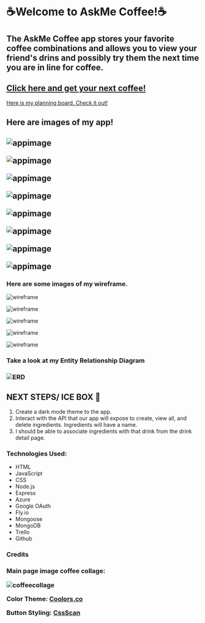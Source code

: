 <h1> ☕️Welcome to AskMe Coffee!☕️</h1>

<h2> The AskMe Coffee app stores your favorite coffee combinations and allows you to view your friend's drins and possibly try them the next time you are in line for coffee.</h2>

<h2>
<a href="https://askmecoffee.fly.dev/"> Click here and get your next coffee!</a>
</h2>

<a href="https://trello.com/invite/b/QXgQscWT/ATTI0050b7605840b13859173e7333e72a7cBBA23BFE/askme-coffee"> Here is my planning board. Check it out!</a>

<h2>Here are images of my app!<h2>

![appimage](public/images/appstartpage.png)

![appimage](public/images/apphomepage.png)

![appimage](public/images/drinksindexpage.png)

![appimage](public/images/drinkdetails1.png)

![appimage](public/images/drinkdetails2.png)

![appimage](public/images/editdrinkform.png)

![appimage](public/images/profilesindexpage.png)

![appimage](public/images/profiledrinkindex.png)

<h3>Here are some images of my wireframe.</h3>

![wireframe](images/../public/images/Screenshot_2023-01-13_at_3.25.28_PM.png)

![wireframe](images/../public/images/Screenshot_2023-01-13_at_3.25.47_PM.png)

![wireframe](images/../public/images/Screenshot_2023-01-13_at_3.25.58_PM.png)

![wireframe](images/../public/images/Screenshot_2023-01-13_at_3.26.08_PM.png)

![wireframe](images/../public/images/Screenshot_2023-01-13_at_3.26.54_PM.png)

<h3>Take a look at my Entity Relationship Diagram<h3>

![ERD](images/../public/images/Screenshot_2023-01-13_at_2.00.29_PM.png)

<h2> NEXT STEPS/ ICE BOX 🧊 </h2>

<ol>
  <li>Create a dark mode theme to the app.</li>
  <li>Interact with the API that our app will expose to create, view all, and delete ingredients. Ingredients will have a name.</li>
  <li>I should be able to associate ingredients with that drink from the drink detail page.</li>
</ol>

<h3> Technologies Used: </h3>

<ul>
  <li> HTML</li>
  <li>JavaScript</li>
  <li>CSS</li>
  <li> Node.js</li>
  <li>Express</li>
  <li>Azure</li>
  <li> Google OAuth</li>
  <li>Fly.io</li>
  <li>Mongoose</li>
  <li> MongoDB</li>
  <li>Trello</li>
  <li>Github</li>
</ul>

<h3> Credits <h3>
Main page image coffee collage:

![coffeecollage](https://client.apps.us.bluescape.com/ZA8JM0Ah3V_OlhTZCLD_?objectId=63c8d0c226e015e9475853f7)

Color Theme: [Coolors.co](https://coolors.co)

Button Styling: [CssScan](https://getcssscan.com/css-buttons-examples)
